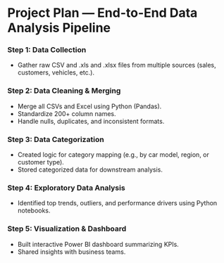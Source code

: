 # Project Plan — End-to-End Data Analysis Pipeline

### Step 1: Data Collection
- Gather raw CSV and .xls and .xlsx files from multiple sources (sales, customers, vehicles, etc.).

### Step 2: Data Cleaning & Merging
- Merge all CSVs and Excel using Python (Pandas).
- Standardize 200+ column names.
- Handle nulls, duplicates, and inconsistent formats.

### Step 3: Data Categorization
- Created logic for category mapping (e.g., by car model, region, or customer type).
- Stored categorized data for downstream analysis.

### Step 4: Exploratory Data Analysis
- Identified top trends, outliers, and performance drivers using Python notebooks.

### Step 5: Visualization & Dashboard
- Built interactive Power BI dashboard summarizing KPIs.
- Shared insights with business teams.
